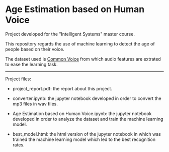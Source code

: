 # Age Estimation based on Human Voice
Project developed for the "Intelligent Systems" master course.

This repository regards the use of machine learning to detect the age of people based on their voice.

The dataset used is [Common Voice](https://www.kaggle.com/datasets/mozillaorg/common-voice?select=README.txt) from which audio features are extrated to ease the learning task.

<hr>

Project files:

- project_report.pdf: 
	the report about this project.

- converter.ipynb: 
	the jupyter notebook developed
	in order to convert the mp3 files in wav files.

- Age Estimation based on Human Voice.ipynb: 
	the jupyter notebook developed in order to analyze the dataset and train the machine learning model.

- best_model.html:
	the html version of the jupyter notebook in which was trained the
	machine learning model which led to the best recognition rates.
